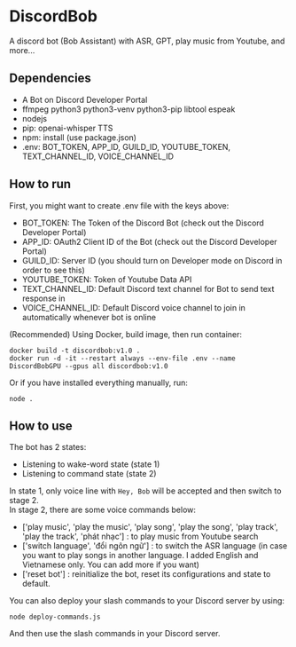 # DiscordBob
A discord bot (Bob Assistant) with ASR, GPT, play music from Youtube, and more...  

## Dependencies
- A Bot on Discord Developer Portal
- ffmpeg python3 python3-venv python3-pip libtool espeak
- nodejs
- pip: openai-whisper TTS
- npm: install (use package.json)
- .env: BOT_TOKEN, APP_ID, GUILD_ID, YOUTUBE_TOKEN, TEXT_CHANNEL_ID, VOICE_CHANNEL_ID

## How to run
First, you might want to create .env file with the keys above:
- BOT_TOKEN: The Token of the Discord Bot (check out the Discord Developer Portal)
- APP_ID: OAuth2 Client ID of the Bot (check out the Discord Developer Portal)
- GUILD_ID: Server ID (you should turn on Developer mode on Discord in order to see this)
- YOUTUBE_TOKEN: Token of Youtube Data API
- TEXT_CHANNEL_ID: Default Discord text channel for Bot to send text response in
- VOICE_CHANNEL_ID: Default Discord voice channel to join in automatically whenever bot is online

(Recommended) Using Docker, build image, then run container:
```
docker build -t discordbob:v1.0 .
docker run -d -it --restart always --env-file .env --name DiscordBobGPU --gpus all discordbob:v1.0
```

Or if you have installed everything manually, run:
```
node .
```
## How to use
The bot has 2 states:
- Listening to wake-word state (state 1)
- Listening to command state (state 2)

In state 1, only voice line with `Hey, Bob` will be accepted and then switch to stage 2.  
In stage 2, there are some voice commands below:
- ['play music', 'play the music', 'play song', 'play the song', 'play track', 'play the track', 'phát nhạc'] : to play music from Youtube search
- ['switch language', 'đổi ngôn ngữ'] : to switch the ASR language (in case you want to play songs in another language. I added English and Vietnamese only. You can add more if you want)
- ['reset bot'] : reinitialize the bot, reset its configurations and state to default.

You can also deploy your slash commands to your Discord server by using:
```
node deploy-commands.js
```
And then use the slash commands in your Discord server.
